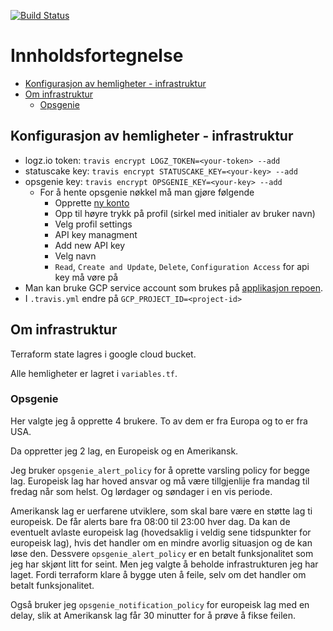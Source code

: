[![Build Status](https://travis-ci.com/guberArmin/eksamen-infrastructure.svg?token=m6BpjWymm3UWnZ6QxDwC&branch=main)](https://travis-ci.com/guberArmin/eksamen-infrastructure)

# Innholdsfortegnelse
- [Konfigurasjon av hemligheter - infrastruktur](#konfigurasjon-av-hemligheter---infrastruktur)
- [Om infrastruktur](#om-infrastruktur)
  * [Opsgenie](#opsgenie)

## Konfigurasjon av hemligheter - infrastruktur
- logz.io token: `travis encrypt LOGZ_TOKEN=<your-token> --add`
- statuscake key: `travis encrypt STATUSCAKE_KEY=<your-key> --add`  
- opsgenie key: `travis encrypt OPSGENIE_KEY=<your-key> --add`  
    - For å hente opsgenie nøkkel må man gjøre følgende
        - Opprette [ny konto](https://www.atlassian.com/software/opsgenie)
        - Opp til høyre trykk på profil (sirkel med initialer av bruker navn)
        - Velg profil settings
        - API key managment
        - Add new API key
        - Velg navn
        - `Read`, `Create and Update`, `Delete`, `Configuration Access` for api key må vøre på
- Man kan bruke GCP service account som brukes på [applikasjon repoen](https://github.com/guberArmin/devops-exam#konfigurasjon-av-hemligheter---applikasjon).
- I `.travis.yml` endre på  `GCP_PROJECT_ID=<project-id>`

## Om infrastruktur
Terraform state lagres i google cloud bucket.

Alle hemligheter er lagret i `variables.tf`.

### Opsgenie

Her valgte jeg å opprette 4 brukere. To av dem er fra Europa og to er fra USA.

Da oppretter jeg 2 lag, en Europeisk og en Amerikansk.

Jeg bruker `opsgenie_alert_policy` for å oprette varsling policy for begge lag.
Europeisk lag har hoved ansvar og må være tillgjenlije fra mandag til fredag når som helst. Og lørdager og søndager i en vis periode.

Amerikansk lag er uerfarene utviklere, som skal bare være en støtte lag ti europeisk.
De får alerts bare fra 08:00 til 23:00 hver dag. Da kan de eventuelt avlaste europeisk lag (hovedsaklig i 
veldig sene tidspunkter for europeisk lag), hvis det handler om en mindre avorlig situasjon 
og de kan løse den.
Dessvere `opsgenie_alert_policy` er en betalt funksjonalitet som jeg har skjønt litt for seint.
Men jeg valgte å beholde infrastrukturen jeg har laget. Fordi terraform klare å bygge uten å feile, selv om
det handler om betalt funksjonalitet.

Også bruker jeg `opsgenie_notification_policy` for europeisk lag med en delay, slik at Amerikansk lag får 
30 minutter for å prøve å fikse feilen.



